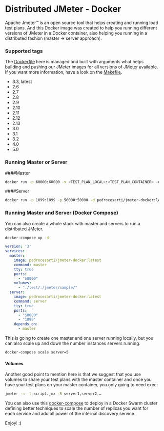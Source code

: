 # Distributed JMeter - Docker

Apache Jmeter™ is an open source tool that helps creating and running load test plans. And this Docker image was created to help you running different versions of JMeter in a Docker container, also helping you running in a distributed fashion (master -> server approach). 

### Supported tags

The [Dockerfile](https://github.com/pedrocesar-ti/distributed-jmeter-docker/blob/master/Dockerfile) here is managed and built with arguments what helps building  and pushing our JMeter images for all versions of JMeter available. If you want more information, have a look on the [Makefile](https://github.com/pedrocesar-ti/distributed-jmeter-docker/blob/master/Makefile).

- 3.3, latest
- 2.6
- 2.7
- 2.8
- 2.9
- 2.10
- 2.11
- 2.12
- 2.13
- 3.0
- 3.1
- 3.2
- 4.0
- 5.0 

### Running Master or Server
####Master
```sh
docker run -p 60000:60000 -v <TEST_PLAN_LOCAL>:<TEST_PLAN_CONTAINER> -d pedrocesarti/jmeter-docker:latest master
```

####Server
```sh
docker run -p 1099:1099 -p 50000:50000 -d pedrocesarti/jmeter-docker:latest server
```


### Running Master and Server (Docker Compose)
You can also create a whole stack with master and servers to run a distributed JMeter.

```sh
docker-compose up -d
```

```yaml
version: '3'
services:
  master:
    image: pedrocesarti/jmeter-docker:latest
    command: master
    tty: true
    ports:
      - "60000"
    volumes:
      - "./test/:/jmeter/sample/"
  server:
    image: pedrocesarti/jmeter-docker:latest
    command: server
    tty: true
    ports:
      - "50000"
      - "1099"
    depends_on:
      - master
```

This is going to create one master and one server running locally, but you can also scale up and down the number instances servers running.
```sh
docker-compose scale server=5
```

#### Volumes
Another good point to mention here is that we suggest that you use volumes to share your test plans with the master container and once you have your test plans on your master container, you only going to need exec:

```sh
jmeter -n -t script.jmx -R server1,server2,…
``` 

You can also use this [docker-compose](https://github.com/pedrocesar-ti/distributed-jmeter-docker/blob/master/local/docker-compose.yml) to deploy in a Docker Swarm cluster defining better techniques to scale the number of replicas you want for each service and add all power of the internal discovery service.

Enjoy! :)
